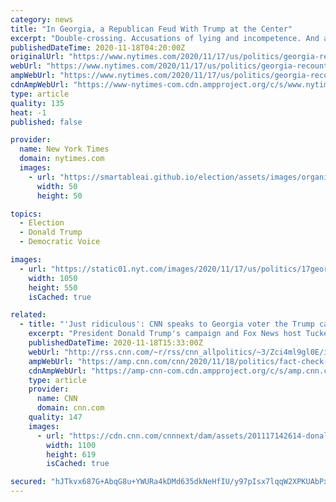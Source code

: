 ```yaml
---
category: news
title: "In Georgia, a Republican Feud With Trump at the Center"
excerpt: "Double-crossing. Accusations of lying and incompetence. And a bitter divide over whether to endorse President Trump’s false claims of fraud. The G.O.P. in Georgia has a messy feud unfolding, with two Senate seats up for grabs."
publishedDateTime: 2020-11-18T04:20:00Z
originalUrl: "https://www.nytimes.com/2020/11/17/us/politics/georgia-recount.html"
webUrl: "https://www.nytimes.com/2020/11/17/us/politics/georgia-recount.html"
ampWebUrl: "https://www.nytimes.com/2020/11/17/us/politics/georgia-recount.amp.html"
cdnAmpWebUrl: "https://www-nytimes-com.cdn.ampproject.org/c/s/www.nytimes.com/2020/11/17/us/politics/georgia-recount.amp.html"
type: article
quality: 135
heat: -1
published: false

provider:
  name: New York Times
  domain: nytimes.com
  images:
    - url: "https://smartableai.github.io/election/assets/images/organizations/nytimes.com-50x50.jpg"
      width: 50
      height: 50

topics:
  - Election
  - Donald Trump
  - Democratic Voice

images:
  - url: "https://static01.nyt.com/images/2020/11/17/us/politics/17georgia1/17georgia1-facebookJumbo.jpg"
    width: 1050
    height: 550
    isCached: true

related:
  - title: "'Just ridiculous': CNN speaks to Georgia voter the Trump campaign falsely accused of casting ballot in the name of a dead woman"
    excerpt: "President Donald Trump's campaign and Fox News host Tucker Carlson alleged last week that a vote cast by a Georgia woman named Deborah Jean Christiansen was fraudulent.\n    \n"
    publishedDateTime: 2020-11-18T15:33:00Z
    webUrl: "http://rss.cnn.com/~r/rss/cnn_allpolitics/~3/Zci4ml9gl0E/index.html"
    ampWebUrl: "https://amp.cnn.com/cnn/2020/11/18/politics/fact-check-georgia-dead-voter-deborah-jean-christiansen/index.html"
    cdnAmpWebUrl: "https://amp-cnn-com.cdn.ampproject.org/c/s/amp.cnn.com/cnn/2020/11/18/politics/fact-check-georgia-dead-voter-deborah-jean-christiansen/index.html"
    type: article
    provider:
      name: CNN
      domain: cnn.com
    quality: 147
    images:
      - url: "https://cdn.cnn.com/cnnnext/dam/assets/201117142614-donald-trump-1113-super-tease.jpg"
        width: 1100
        height: 619
        isCached: true

secured: "hJTkvx687G+AbqG8u+YWURa4kDMd635dkNeHfIU/y97pIsx7lqqW2XPKUAbPxMxs9dU4lZUwGsCXw/GPB5UIzK99uFCZmvPp+fDx3bjlXpj3ijNPwu1wDb9ifGl7cn4qB/IN/WaZByftiXgtfAzbbmGc/pghOg63lmABLKnzBdc9ZJvngJ/gNlvRbNsoWOIk/E/vTSL7JImooQyo8EJUGNXyCUDFe8OTeBzGAbMG8eh8vqiW1OJO4Y0WKGVk16tQDkbeaMczF4PKzm1wJHiOQtqlbvWXfzLj7NtPJKJXCe+Q8tGmGDJXjUISz1sdBuzLdkVOpFJzgmbGJG4SAhGXA5QBU3lzGPeXY/DGiFodF0k=;3gzwx2r+xuHlhpAvwUisdQ=="
---
```



